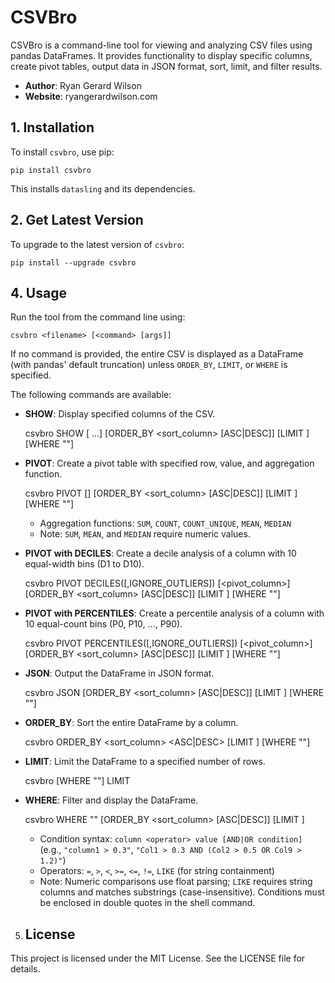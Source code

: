 # CSVBro

CSVBro is a command-line tool for viewing and analyzing CSV files using pandas DataFrames. It provides functionality to display specific columns, create pivot tables, output data in JSON format, sort, limit, and filter results.

- **Author**: Ryan Gerard Wilson
- **Website**: ryangerardwilson.com

## 1. Installation

To install `csvbro`, use pip:

    pip install csvbro

This installs `datasling` and its dependencies.

## 2. Get Latest Version

To upgrade to the latest version of `csvbro`:

    pip install --upgrade csvbro

## 4. Usage

Run the tool from the command line using:

    csvbro <filename> [<command> [args]]

If no command is provided, the entire CSV is displayed as a DataFrame (with pandas' default truncation) unless `ORDER_BY`, `LIMIT`, or `WHERE` is specified.

The following commands are available:

- **SHOW**: Display specified columns of the CSV.

    csvbro <filename> SHOW <column1> [<column2> ...] [ORDER_BY <sort_column> [ASC|DESC]] [LIMIT <n>] [WHERE "<condition>"]

- **PIVOT**: Create a pivot table with specified row, value, and aggregation function.

    csvbro <filename> PIVOT <row> [<column>] <value> <AGGFUNC> [ORDER_BY <sort_column> [ASC|DESC]] [LIMIT <n>] [WHERE "<condition>"]

  - Aggregation functions: `SUM`, `COUNT`, `COUNT_UNIQUE`, `MEAN`, `MEDIAN`
  - Note: `SUM`, `MEAN`, and `MEDIAN` require numeric values.

- **PIVOT with DECILES**: Create a decile analysis of a column with 10 equal-width bins (D1 to D10).

    csvbro <filename> PIVOT DECILES(<column>[,IGNORE_OUTLIERS]) [<pivot_column>] <value> <AGGFUNC> [ORDER_BY <sort_column> [ASC|DESC]] [LIMIT <n>] [WHERE "<condition>"]

- **PIVOT with PERCENTILES**: Create a percentile analysis of a column with 10 equal-count bins (P0, P10, ..., P90).

    csvbro <filename> PIVOT PERCENTILES(<column>[,IGNORE_OUTLIERS]) [<pivot_column>] <value> <AGGFUNC> [ORDER_BY <sort_column> [ASC|DESC]] [LIMIT <n>] [WHERE "<condition>"]

- **JSON**: Output the DataFrame in JSON format.

    csvbro <filename> JSON [ORDER_BY <sort_column> [ASC|DESC]] [LIMIT <n>] [WHERE "<condition>"]

- **ORDER_BY**: Sort the entire DataFrame by a column.

    csvbro <filename> ORDER_BY <sort_column> <ASC|DESC> [LIMIT <n>] [WHERE "<condition>"]

- **LIMIT**: Limit the DataFrame to a specified number of rows.

    csvbro <filename> [WHERE "<condition>"] LIMIT <n>

- **WHERE**: Filter and display the DataFrame.

    csvbro <filename> WHERE "<condition>" [ORDER_BY <sort_column> [ASC|DESC]] [LIMIT <n>]

  - Condition syntax: `column <operator> value [AND|OR condition]` (e.g., `"column1 > 0.3"`, `"Col1 > 0.3 AND (Col2 > 0.5 OR Col9 > 1.2)"`)
  - Operators: `=`, `>`, `<`, `>=`, `<=`, `!=`, `LIKE` (for string containment)
  - Note: Numeric comparisons use float parsing; `LIKE` requires string columns and matches substrings (case-insensitive). Conditions must be enclosed in double quotes in the shell command.

5. ## License

This project is licensed under the MIT License. See the LICENSE file for details.
